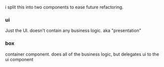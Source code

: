 i split this into two components to ease future refactoring.

### ui
Just the UI. doesn't contain any business logic. aka "presentation"

### box
container component. does all of the business logic, but delegates ui to the ui component